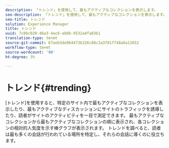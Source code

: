 ```yaml
---
description: 「トレンド」を使用して、最もアクティブなコレクションを表示します。
seo-description: 「トレンド」を使用して、最もアクティブなコレクションを表示します。
seo-title: トレンド
solution: Experience Manager
title: トレンド
uuid: 7c0bc020-46a3-4ac6-a8db-9532a4fa83b1
translation-type: tm+mt
source-git-commit: 67aeb3de964473b326c88c3a3f81ff48a6a12652
workflow-type: tm+mt
source-wordcount: '90'
ht-degree: 3%

---
```



# トレンド{#trending}

[トレンド]を使用すると、特定のサイト内で最もアクティブなコレクションを表示したり、最もアクティブなディスカッションにサイトのトラフィックを誘導したり、読者がサイトのアクティビティを一目で測定できます。 最もアクティブなコレクションから最もアクティブなコレクションの順に表示され、各コレクションの相対的人気度を示す棒グラフが表示されます。 トレンドを調べると、読者は最も多くの会話が行われている場所を特定し、それらの会話に導くのに役立ちます。
